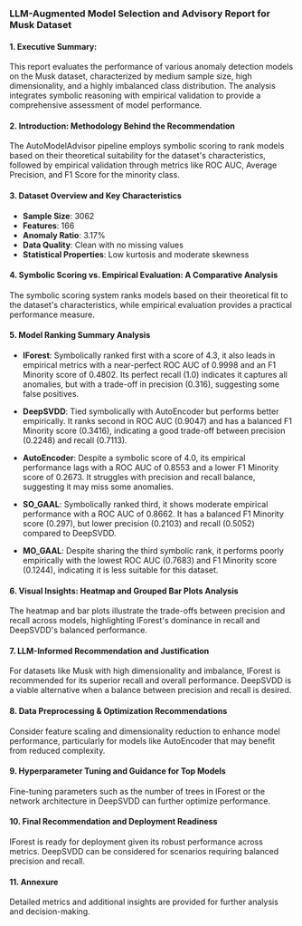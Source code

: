 ### LLM-Augmented Model Selection and Advisory Report for Musk Dataset

#### 1. Executive Summary:
This report evaluates the performance of various anomaly detection models on the Musk dataset, characterized by medium sample size, high dimensionality, and a highly imbalanced class distribution. The analysis integrates symbolic reasoning with empirical validation to provide a comprehensive assessment of model performance.

#### 2. Introduction: Methodology Behind the Recommendation
The AutoModelAdvisor pipeline employs symbolic scoring to rank models based on their theoretical suitability for the dataset's characteristics, followed by empirical validation through metrics like ROC AUC, Average Precision, and F1 Score for the minority class.

#### 3. Dataset Overview and Key Characteristics
- **Sample Size**: 3062
- **Features**: 166
- **Anomaly Ratio**: 3.17%
- **Data Quality**: Clean with no missing values
- **Statistical Properties**: Low kurtosis and moderate skewness

#### 4. Symbolic Scoring vs. Empirical Evaluation: A Comparative Analysis
The symbolic scoring system ranks models based on their theoretical fit to the dataset's characteristics, while empirical evaluation provides a practical performance measure.

#### 5. Model Ranking Summary Analysis
- **IForest**: Symbolically ranked first with a score of 4.3, it also leads in empirical metrics with a near-perfect ROC AUC of 0.9998 and an F1 Minority score of 0.4802. Its perfect recall (1.0) indicates it captures all anomalies, but with a trade-off in precision (0.316), suggesting some false positives.
  
- **DeepSVDD**: Tied symbolically with AutoEncoder but performs better empirically. It ranks second in ROC AUC (0.9047) and has a balanced F1 Minority score (0.3416), indicating a good trade-off between precision (0.2248) and recall (0.7113).

- **AutoEncoder**: Despite a symbolic score of 4.0, its empirical performance lags with a ROC AUC of 0.8553 and a lower F1 Minority score of 0.2673. It struggles with precision and recall balance, suggesting it may miss some anomalies.

- **SO_GAAL**: Symbolically ranked third, it shows moderate empirical performance with a ROC AUC of 0.8662. It has a balanced F1 Minority score (0.297), but lower precision (0.2103) and recall (0.5052) compared to DeepSVDD.

- **MO_GAAL**: Despite sharing the third symbolic rank, it performs poorly empirically with the lowest ROC AUC (0.7683) and F1 Minority score (0.1244), indicating it is less suitable for this dataset.

#### 6. Visual Insights: Heatmap and Grouped Bar Plots Analysis
The heatmap and bar plots illustrate the trade-offs between precision and recall across models, highlighting IForest's dominance in recall and DeepSVDD's balanced performance.

#### 7. LLM-Informed Recommendation and Justification
For datasets like Musk with high dimensionality and imbalance, IForest is recommended for its superior recall and overall performance. DeepSVDD is a viable alternative when a balance between precision and recall is desired.

#### 8. Data Preprocessing & Optimization Recommendations
Consider feature scaling and dimensionality reduction to enhance model performance, particularly for models like AutoEncoder that may benefit from reduced complexity.

#### 9. Hyperparameter Tuning and Guidance for Top Models
Fine-tuning parameters such as the number of trees in IForest or the network architecture in DeepSVDD can further optimize performance.

#### 10. Final Recommendation and Deployment Readiness
IForest is ready for deployment given its robust performance across metrics. DeepSVDD can be considered for scenarios requiring balanced precision and recall.

#### 11. Annexure
Detailed metrics and additional insights are provided for further analysis and decision-making.